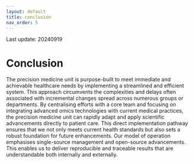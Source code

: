 ```yaml
---
layout: default
title: conclusion
nav_order: 5
---
```


Last update: 20240919

Conclusion
==========

The precision medicine unit is purpose-built to meet immediate and
achievable healthcare needs by implementing a streamlined and efficient
system. This approach circumvents the complexities and delays often
associated with incremental changes spread across numerous groups or
departments. By centralising efforts with a core team and focusing on
integrating advanced omics technologies with current medical practices,
the precision medicine unit can rapidly adapt and apply scientific
advancements directly to patient care. This direct implementation
pathway ensures that we not only meets current health standards but also
sets a robust foundation for future enhancements. Our model of operation
emphasises single-source management and open-source advancements. This
enables us to deliver reproducible and traceable results that are
understandable both internally and externally.
